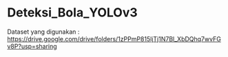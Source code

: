 # Deteksi_Bola_YOLOv3
Dataset yang digunakan : https://drive.google.com/drive/folders/1zPPmP815ljTj1N7Bl_XbDQhq7wvFGv8P?usp=sharing
